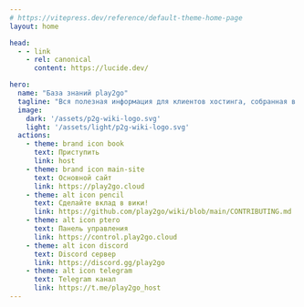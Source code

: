 ```yaml
---
# https://vitepress.dev/reference/default-theme-home-page
layout: home

head:
  - - link
    - rel: canonical
      content: https://lucide.dev/

hero:
  name: "База знаний play2go"
  tagline: "Вся полезная информация для клиентов хостинга, собранная в одном месте и которую может править каждый"
  image: 
    dark: '/assets/p2g-wiki-logo.svg'
    light: '/assets/light/p2g-wiki-logo.svg'
  actions:
    - theme: brand icon book
      text: Приступить
      link: host
    - theme: brand icon main-site
      text: Основной сайт
      link: https://play2go.cloud
    - theme: alt icon pencil
      text: Сделайте вклад в вики!
      link: https://github.com/play2go/wiki/blob/main/CONTRIBUTING.md
    - theme: alt icon ptero
      text: Панель управления
      link: https://control.play2go.cloud
    - theme: alt icon discord
      text: Discord сервер
      link: https://discord.gg/play2go
    - theme: alt icon telegram
      text: Telegram канал
      link: https://t.me/play2go_host
---
```


